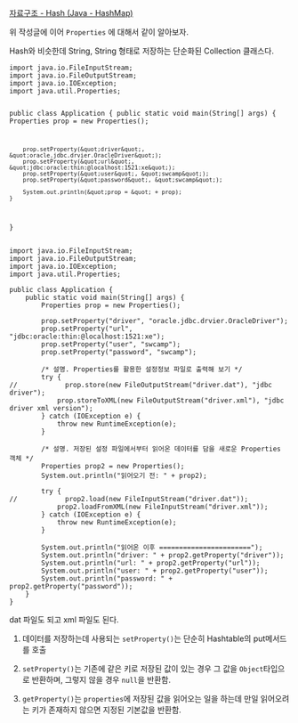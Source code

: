 <p><a href="https://velog.io/@jojehuni_9759/%EC%9E%90%EB%A3%8C%EA%B5%AC%EC%A1%B0-Hash-Java-HashMap">자료구조 - Hash (Java - HashMap)</a></p>
<p>위 작성글에 이어 <code>Properties</code> 에 대해서 같이 알아보자.</p>
<p>Hash와 비슷한데 String, String 형태로 저장하는 단순화된 Collection 클래스다.</p>
<pre><code class="language-java">import java.io.FileInputStream;
import java.io.FileOutputStream;
import java.io.IOException;
import java.util.Properties;

public class Application {
    public static void main(String[] args) {
        Properties prop = new Properties();

        prop.setProperty(&quot;driver&quot;, &quot;oracle.jdbc.drvier.OracleDriver&quot;);
        prop.setProperty(&quot;url&quot;, &quot;jdbc:oracle:thin:@localhost:1521:xe&quot;);
        prop.setProperty(&quot;user&quot;, &quot;swcamp&quot;);
        prop.setProperty(&quot;password&quot;, &quot;swcamp&quot;);

        System.out.println(&quot;prop = &quot; + prop);
    }
}</code></pre>
<pre><code class="language-java">import java.io.FileInputStream;
import java.io.FileOutputStream;
import java.io.IOException;
import java.util.Properties;

public class Application {
    public static void main(String[] args) {
        Properties prop = new Properties();

        prop.setProperty(&quot;driver&quot;, &quot;oracle.jdbc.drvier.OracleDriver&quot;);
        prop.setProperty(&quot;url&quot;, &quot;jdbc:oracle:thin:@localhost:1521:xe&quot;);
        prop.setProperty(&quot;user&quot;, &quot;swcamp&quot;);
        prop.setProperty(&quot;password&quot;, &quot;swcamp&quot;);

        /* 설명. Properties를 활용한 설정정보 파일로 출력해 보기 */
        try {
//            prop.store(new FileOutputStream(&quot;driver.dat&quot;), &quot;jdbc driver&quot;);
            prop.storeToXML(new FileOutputStream(&quot;driver.xml&quot;), &quot;jdbc driver xml version&quot;);
        } catch (IOException e) {
            throw new RuntimeException(e);
        }

        /* 설명. 저장된 설정 파일에서부터 읽어온 데이터를 담을 새로운 Properties 객체 */
        Properties prop2 = new Properties();
        System.out.println(&quot;읽어오기 전: &quot; + prop2);

        try {
//            prop2.load(new FileInputStream(&quot;driver.dat&quot;));
            prop2.loadFromXML(new FileInputStream(&quot;driver.xml&quot;));
        } catch (IOException e) {
            throw new RuntimeException(e);
        }

        System.out.println(&quot;읽어온 이후 =======================&quot;);
        System.out.println(&quot;driver: &quot; + prop2.getProperty(&quot;driver&quot;));
        System.out.println(&quot;url: &quot; + prop2.getProperty(&quot;url&quot;));
        System.out.println(&quot;user: &quot; + prop2.getProperty(&quot;user&quot;));
        System.out.println(&quot;password: &quot; + prop2.getProperty(&quot;password&quot;));
    }
}</code></pre>
<p>dat 파일도 되고 xml 파일도 된다.</p>
<ol>
<li><p>데이터를 저장하는데 사용되는 <code>setProperty()</code>는 단순히 Hashtable의 put메서드를 호출</p>
</li>
<li><p><code>setProperty()</code>는 기존에 같은 키로 저장된 값이 있는 경우 그 값을 <code>Object</code>타입으로 반환하며, 그렇지 않을 경우 <code>null</code>을 반환함.</p>
</li>
<li><p><code>getProperty()</code>는 <code>properties</code>에 저장된 값을 읽어오는 일을 하는데 만일 읽어오려는 키가 존재하지 않으면 지정된 기본값을 반환함.</p>
</li>
</ol>